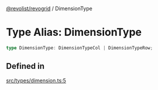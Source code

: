 [@revolist/revogrid](README.md) / DimensionType

# Type Alias: DimensionType

```ts
type DimensionType: DimensionTypeCol | DimensionTypeRow;
```

## Defined in

[src/types/dimension.ts:5](https://github.com/revolist/revogrid/blob/93978cbf92b3c4002586c5528517b1ce86d856d9/src/types/dimension.ts#L5)
